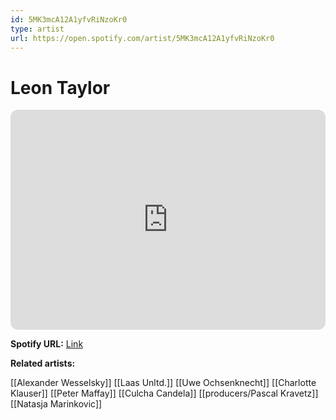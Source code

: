 ```yaml
---
id: 5MK3mcA12A1yfvRiNzoKr0
type: artist
url: https://open.spotify.com/artist/5MK3mcA12A1yfvRiNzoKr0
---
```

# Leon Taylor

<iframe style="border-radius:12px" src="https://open.spotify.com/embed/artist/5MK3mcA12A1yfvRiNzoKr0" width="100%" height="352" frameBorder="0" allowfullscreen="" allow="autoplay; clipboard-write; encrypted-media; fullscreen; picture-in-picture" loading="lazy"></iframe>

**Spotify URL:** [Link](https://open.spotify.com/artist/5MK3mcA12A1yfvRiNzoKr0)

**Related artists:**

[[Alexander Wesselsky]]
[[Laas Unltd.]]
[[Uwe Ochsenknecht]]
[[Charlotte Klauser]]
[[Peter Maffay]]
[[Culcha Candela]]
[[producers/Pascal Kravetz]]
[[Natasja Marinkovic]]
